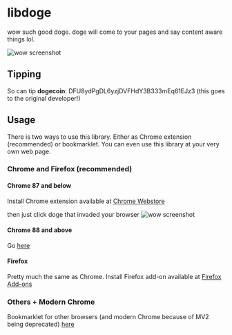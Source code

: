 libdoge
=======

wow such good doge. doge will come to your pages and say content aware things lol.

![wow screenshot](https://raw.github.com/ljalonen/libdoge/master/screenshots/libdoge.gif)

## Tipping
So can tip **dogecoin**: DFU8ydPgDL6yzjDVFHdY3B333mEq61EJz3 (this goes to the original developer!)

## Usage
There is two ways to use this library. Either as Chrome extension (recommended) or bookmarklet. You can even use this library at your very own web page.

### Chrome and Firefox (recommended)

#### Chrome 87 and below

Install Chrome extension available at [Chrome Webstore][chromestore]

then just click doge that invaded your browser
![wow screenshot](https://raw.github.com/ljalonen/libdoge/master/screenshots/chrome-extension.png)

#### Chrome 88 and above

Go [here][dogemv3]

#### Firefox

Pretty much the same as Chrome.
Install Firefox add-on available at [Firefox Add-ons][firefoxstore]

### Others + Modern Chrome

Bookmarklet for other browsers (and modern Chrome because of MV2 being deprecated) [here][bookmarklet]

   [chromestore]: https://chrome.google.com/webstore/detail/such-good-doge/ifbchccfedjkkhlnffjckaghjdpchhmo  "Chrome Webstore"
   [firefoxstore]: https://addons.mozilla.org/en-US/firefox/addon/libdoge-firedoge-edition "Firefox Add-ons (new)"
   [bookmarklet]: https://htmlpreview.github.io/?https://github.com/manOnWebs/libdoge-firefox/master/bookmarklet.html  "here"
   [dogemv3]: https://github.com/manOnWebs/libdoge-mv3/

